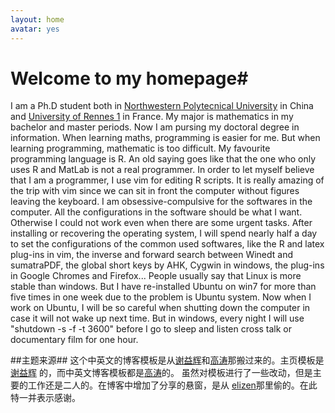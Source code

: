 ```yaml
---
layout: home
avatar: yes
---
```


# Welcome to my homepage#

I am a Ph.D student both in [Northwestern Polytecnical University](http://www.nwpu.edu.cn/) in China and [University of
Rennes 1](http://www.nwpu.edu.cn/) in France. My major is
mathematics in my bachelor and master periods. Now I am pursing my doctoral degree in information. When learning maths, 
programming is easier for me. But when learning programming, mathematic is too difficult. My favourite programming language is
R. An old saying goes like that the one who only uses R and MatLab is not a real programmer. In order to let myself 
believe that I am a programmer, I use vim for editing R scripts. It is really amazing of the trip with vim since we can sit in
front the computer without figures leaving the keyboard. I am obsessive-compulsive for the softwares in the computer. All the  configurations in the software should be what I want. Otherwise I could not work even when there are some urgent tasks. After 
installing or recovering the operating system, I will spend nearly half a day to set the configurations of the common used 
softwares, like the R and latex plug-ins in vim, the inverse and forward search between Winedt and sumatraPDF, the 
global short keys by AHK, Cygwin in windows, the plug-ins in Google Chromes and Firefox... People usually say that Linux is more
stable than windows. But I have re-installed Ubuntu on win7 for  more than five times in one week due to the problem is Ubuntu 
system. Now when I work on Ubuntu, I will be so careful when shutting down the computer in case it will not wake up next time. 
But in windows, every night I will use "shutdown -s -f -t 3600" before I go to sleep and listen  cross talk or documentary film
for one hour.

##主题来源##
这个中英文的博客模板是从[谢益辉](http://yihui.name/
)和[高涛](http://joegaotao.github.io/)那搬过来的。主页模板是[谢益辉](http://yihui.name/)
的，而中英文博客模板都是[高涛](http://joegaotao.github.io/)的。
虽然对模板进行了一些改动，但是主要的工作还是二人的。在博客中增加了分享的悬窗，是从
[elizen](http://code.elizen.me/)那里偷的。在此特一并表示感谢。




